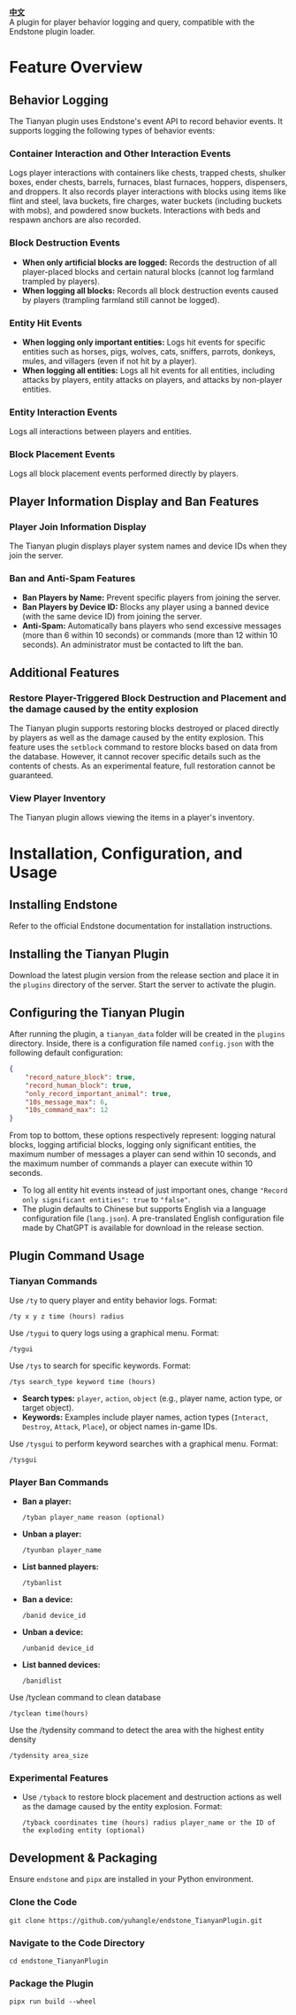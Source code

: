 [**中文**](README.md)  
A plugin for player behavior logging and query, compatible with the Endstone plugin loader.

# Feature Overview

## Behavior Logging

The Tianyan plugin uses Endstone's event API to record behavior events. It supports logging the following types of behavior events:

### Container Interaction and Other Interaction Events

Logs player interactions with containers like chests, trapped chests, shulker boxes, ender chests, barrels, furnaces, blast furnaces, hoppers, dispensers, and droppers. It also records player interactions with blocks using items like flint and steel, lava buckets, fire charges, water buckets (including buckets with mobs), and powdered snow buckets. Interactions with beds and respawn anchors are also recorded.

### Block Destruction Events

- **When only artificial blocks are logged:** Records the destruction of all player-placed blocks and certain natural blocks (cannot log farmland trampled by players).  
- **When logging all blocks:** Records all block destruction events caused by players (trampling farmland still cannot be logged).

### Entity Hit Events

- **When logging only important entities:** Logs hit events for specific entities such as horses, pigs, wolves, cats, sniffers, parrots, donkeys, mules, and villagers (even if not hit by a player).  
- **When logging all entities:** Logs all hit events for all entities, including attacks by players, entity attacks on players, and attacks by non-player entities.

### Entity Interaction Events

Logs all interactions between players and entities.

### Block Placement Events

Logs all block placement events performed directly by players.

## Player Information Display and Ban Features

### Player Join Information Display

The Tianyan plugin displays player system names and device IDs when they join the server.

### Ban and Anti-Spam Features

- **Ban Players by Name:** Prevent specific players from joining the server.  
- **Ban Players by Device ID:** Blocks any player using a banned device (with the same device ID) from joining the server.  
- **Anti-Spam:** Automatically bans players who send excessive messages (more than 6 within 10 seconds) or commands (more than 12 within 10 seconds). An administrator must be contacted to lift the ban.

## Additional Features

### Restore Player-Triggered Block Destruction and Placement and the damage caused by the entity explosion

The Tianyan plugin supports restoring blocks destroyed or placed directly by players as well as the damage caused by the entity explosion. This feature uses the `setblock` command to restore blocks based on data from the database. However, it cannot recover specific details such as the contents of chests. As an experimental feature, full restoration cannot be guaranteed.

### View Player Inventory

The Tianyan plugin allows viewing the items in a player's inventory.

# Installation, Configuration, and Usage

## Installing Endstone

Refer to the official Endstone documentation for installation instructions.

## Installing the Tianyan Plugin

Download the latest plugin version from the release section and place it in the `plugins` directory of the server. Start the server to activate the plugin.

## Configuring the Tianyan Plugin

After running the plugin, a `tianyan_data` folder will be created in the `plugins` directory. Inside, there is a configuration file named `config.json` with the following default configuration:

```json
{
    "record_nature_block": true,
    "record_human_block": true,
    "only_record_important_animal": true,
    "10s_message_max": 6,
    "10s_command_max": 12
}
```

From top to bottom, these options respectively represent: logging natural blocks, logging artificial blocks, logging only significant entities, the maximum number of messages a player can send within 10 seconds, and the maximum number of commands a player can execute within 10 seconds.

- To log all entity hit events instead of just important ones, change `"Record only significant entities": true` to `"false"`.  
- The plugin defaults to Chinese but supports English via a language configuration file (`lang.json`). A pre-translated English configuration file made by ChatGPT is available for download in the release section.

## Plugin Command Usage

### Tianyan Commands

Use `/ty` to query player and entity behavior logs. Format:

```shell
/ty x y z time (hours) radius
```

Use `/tygui` to query logs using a graphical menu. Format:

```shell
/tygui
```

Use `/tys` to search for specific keywords. Format:

```shell
/tys search_type keyword time (hours)
```

- **Search types:** `player`, `action`, `object` (e.g., player name, action type, or target object).  
- **Keywords:** Examples include player names, action types (`Interact`, `Destroy`, `Attack`, `Place`), or object names in-game IDs.

Use `/tysgui` to perform keyword searches with a graphical menu. Format:

```shell
/tysgui
```

### Player Ban Commands

- **Ban a player:**  
  ```shell
  /tyban player_name reason (optional)
  ```  
- **Unban a player:**  
  ```shell
  /tyunban player_name
  ```  
- **List banned players:**  
  ```shell
  /tybanlist
  ```  
- **Ban a device:**  
  ```shell
  /banid device_id
  ```  
- **Unban a device:**  
  ```shell
  /unbanid device_id
  ```  
- **List banned devices:**  
  ```shell
  /banidlist
  ```  

Use /tyclean command to clean database

```shell
/tyclean time(hours)
```

Use the /tydensity command to detect the area with the highest entity density

```shell
/tydensity area_size
```


### Experimental Features

- Use `/tyback` to restore block placement and destruction actions as well as the damage caused by the entity explosion. Format:
  ```shell
  /tyback coordinates time (hours) radius player_name or the ID of the exploding entity (optional)
  ```

## Development & Packaging

Ensure `endstone` and `pipx` are installed in your Python environment.

### Clone the Code

```shell
git clone https://github.com/yuhangle/endstone_TianyanPlugin.git
```

### Navigate to the Code Directory

```shell
cd endstone_TianyanPlugin
```

### Package the Plugin

```shell
pipx run build --wheel
```
